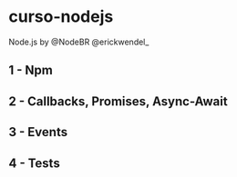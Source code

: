 # curso-nodejs
Node.js by @NodeBR @erickwendel_

## 1 - Npm

## 2 - Callbacks, Promises, Async-Await

## 3 - Events

## 4 - Tests